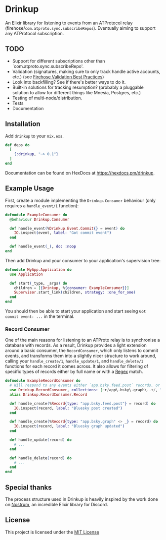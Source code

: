 # Drinkup

An Elixir library for listening to events from an ATProtocol relay
(firehose/`com.atproto.sync.subscribeRepos`). Eventually aiming to support any
ATProtocol subscription.

## TODO

- Support for different subscriptions other than
  `com.atproto.sync.subscribeRepo'.
- Validation (signatures, making sure to only track handle active accounts,
  etc.) (see
  [Firehose Validation Best Practices](https://atproto.com/specs/sync#firehose-validation-best-practices))
- Look into backfilling? See if there's better ways to do it.
- Built-in solutions for tracking resumption? (probably a pluggable solution to
  allow for different things like Mnesia, Postgres, etc.)
- Testing of multi-node/distribution.
- Tests
- Documentation

## Installation

Add `drinkup` to your `mix.exs`.

```elixir
def deps do
  [
    {:drinkup, "~> 0.1"}
  ]
end
```

Documentation can be found on HexDocs at https://hexdocs.pm/drinkup.

## Example Usage

First, create a module implementing the `Drinkup.Consumer` behaviour (only
requires a `handle_event/1` function):

```elixir
defmodule ExampleConsumer do
  @behaviour Drinkup.Consumer

  def handle_event(%Drinkup.Event.Commit{} = event) do
    IO.inspect(event, label: "Got commit event")
  end

  def handle_event(_), do: :noop
end
```

Then add Drinkup and your consumer to your application's supervision tree:

```elixir
defmodule MyApp.Application do
  use Application

  def start(_type, _args) do
    children = [{Drinkup, %{consumer: ExampleConsumer}}]
    Supervisor.start_link(children, strategy: :one_for_one)
  end
end
```

You should then be able to start your application and start seeing
`Got commit event: ...` in the terminal.

### Record Consumer

One of the main reasons for listening to an ATProto relay is to synchronise a
database with records. As a result, Drinkup provides a light extension around a
basic consumer, the `RecordConsumer`, which only listens to commit events, and
transforms them into a slightly nicer structure to work around, calling your
`handle_create/1`, `handle_update/1`, and `handle_delete/1` functions for each
record it comes across. It also allows for filtering of specific types of
records either by full name or with a
[Regex](https://hexdocs.pm/elixir/1.18.4/Regex.html) match.

```elixir
defmodule ExampleRecordConsumer do
  # Will respond to any events either `app.bsky.feed.post` records, or anything under `app.bsky.graph`.
  use Drinkup.RecordConsumer, collections: [~r/app\.bsky\.graph\..+/, "app.bsky.feed.post"]
  alias Drinkup.RecordConsumer.Record

  def handle_create(%Record{type: "app.bsky.feed.post"} = record) do
    IO.inspect(record, label: "Bluesky post created")
  end

  def handle_create(%Record{type: "app.bsky.graph" <> _} = record) do
    IO.inspect(record, label: "Bluesky graph updated")
  end

  def handle_update(record) do
    # ...
  end

  def handle_delete(record) do
    # ...
  end
end
```

## Special thanks

The process structure used in Drinkup is heavily inspired by the work done on
[Nostrum](https://github.com/Kraigie/nostrum), an incredible Elixir library for
Discord.

## License

This project is licensed under the [MIT License](./LICENSE)
